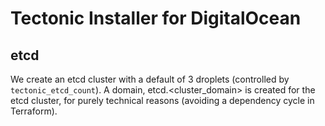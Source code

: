 # Tectonic Installer for DigitalOcean

## etcd
We create an etcd cluster with a default of 3 droplets (controlled by `tectonic_etcd_count`).
A domain, etcd.<cluster_domain> is created for the etcd cluster, for purely technical reasons
(avoiding a dependency cycle in Terraform).
